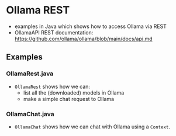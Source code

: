 # Ollama REST
* examples in Java which shows how to access Ollama via REST
* OllamaAPI REST documentation: https://github.com/ollama/ollama/blob/main/docs/api.md

## Examples

### OllamaRest.java
* `OllamaRest` shows how we can:
  * list all the (downloaded) models in Ollama
  * make a simple chat request to Ollama

### OllamaChat.java
* `OllamaChat` shows how we can chat with Ollama using a `Context`.
